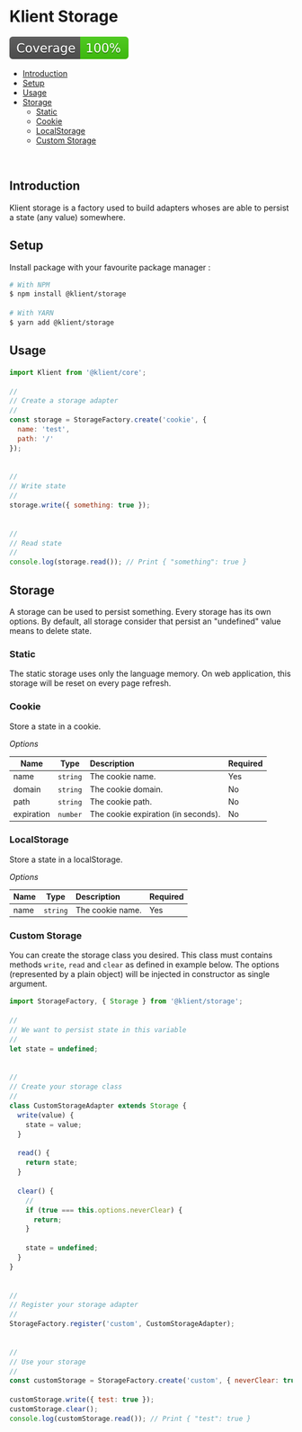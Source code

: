 # Klient Storage

![badge-coverage](.github/badges/coverage.svg)

- [Introduction](#introduction)
- [Setup](#setup)
- [Usage](#usage)
- [Storage](#storage)
  * [Static](#static)
  * [Cookie](#cookie)
  * [LocalStorage](#localstorage)
  * [Custom Storage](#custom-storage)

&nbsp;

## Introduction

Klient storage is a factory used to build adapters whoses are able to persist a state (any value) somewhere.

## Setup

Install package with your favourite package manager :

```bash
# With NPM
$ npm install @klient/storage

# With YARN
$ yarn add @klient/storage
```

## Usage

```js
import Klient from '@klient/core';

//
// Create a storage adapter
//
const storage = StorageFactory.create('cookie', {
  name: 'test',
  path: '/'
});


//
// Write state
//
storage.write({ something: true });


//
// Read state
//
console.log(storage.read()); // Print { "something": true }
```

## Storage

A storage can be used to persist something. Every storage has its own options.
By default, all storage consider that persist an "undefined" value means to delete state.

### Static

The static storage uses only the language memory. On web application, this storage will be reset on every page refresh.

### Cookie

Store a state in a cookie.

*Options*

| Name       | Type     | Description                         | Required |
|------------|----------|:------------------------------------|:---------|
| name       | `string` | The cookie name.                    | Yes      |
| domain     | `string` | The cookie domain.                  | No       |
| path       | `string` | The cookie path.                    | No       |
| expiration | `number` | The cookie expiration (in seconds). | No       |

### LocalStorage

Store a state in a localStorage.

*Options*

| Name       | Type     | Description                         | Required |
|------------|----------|:------------------------------------|:---------|
| name       | `string` | The cookie name.                    | Yes      |

### Custom Storage

You can create the storage class you desired.
This class must contains methods `write`, `read` and `clear` as defined in example below.
The options (represented by a plain object) will be injected in constructor as single argument.

```js
import StorageFactory, { Storage } from '@klient/storage';

//
// We want to persist state in this variable
//
let state = undefined;


//
// Create your storage class
//
class CustomStorageAdapter extends Storage {
  write(value) {
    state = value;
  }

  read() {
    return state;
  }

  clear() {
    // 
    if (true === this.options.neverClear) {
      return;
    }

    state = undefined;
  }
}


//
// Register your storage adapter
//
StorageFactory.register('custom', CustomStorageAdapter);


//
// Use your storage
//
const customStorage = StorageFactory.create('custom', { neverClear: true });

customStorage.write({ test: true });
customStorage.clear();
console.log(customStorage.read()); // Print { "test": true }
```
